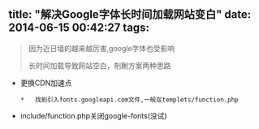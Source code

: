 title: "解决Google字体长时间加载网站变白"
date: 2014-06-15 00:42:27
tags:
---

> 因为近日墙的越来越厉害,google字体也受影响
> 
> 长时间加载导致网站空白，剞劂方案两种思路

*   更换CDN加速点

        *   找到引入fonts.googleapi.com文件,一般在templets/function.php
*   include/function.php关闭google-fonts(没试)